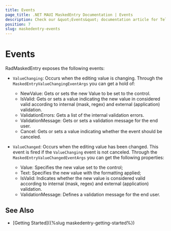 ```yaml
---
title: Events
page_title: .NET MAUI MaskedEntry Documentation | Events
description: Check our &quot;Events&quot; documentation article for Telerik MaskedEntry for .NET MAUI.
position: 7
slug: maskedentry-events
---
```


# Events

RadMaskedEntry exposes the following events:

* `ValueChanging`: Occurs when the editing value is changing. Through the `MaskedEntryValueChangingEventArgs` you can get a hold of:

	* NewValue: Gets or sets the new Value to be set to the control.
	* IsValid: Gets or sets a value indicating the new value in considered valid according to internal (mask, regex) and external (application) validation.
	* ValidationErrors: Gets a list of the internal validation errors.
	* ValidationMessage: Gets or sets a validation message for the end user.
	* Cancel: Gets or sets a value indicating whether the event should be canceled.
	
	
* `ValueChanged`: Occurs when the editing value has been changed. This event is fired if the `ValueChanging` event is not canceled. Through the `MaskedEntryValueChangedEventArgs` you can get the following properties:

	* Value: Specifies the new value set to the control;
	* Text: Specifies the new value with the formatting applied;
	* IsValid: Indicates whether the new value is considered valid according to internal (mask, regex) and external (application) validation.
	* ValidationMessage: Defines a validation message for the end user.

## See Also

- [Getting Started]({%slug maskedentry-getting-started%})